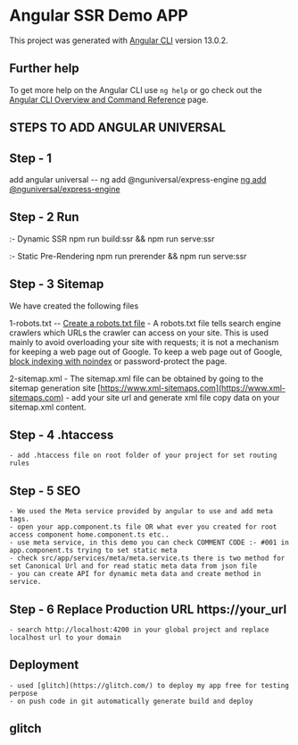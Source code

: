 # Angular SSR Demo APP

This project was generated with [Angular CLI](https://github.com/angular/angular-cli) version 13.0.2.

## Further help

To get more help on the Angular CLI use `ng help` or go check out the [Angular CLI Overview and Command Reference](https://angular.io/cli) page.


## STEPS TO ADD ANGULAR UNIVERSAL
## Step - 1
add angular universal -- ng add @nguniversal/express-engine [ng add @nguniversal/express-engine](https://angular.io/guide/universal)

## Step - 2 Run 
:- Dynamic SSR
npm run build:ssr && npm run serve:ssr

:- Static Pre-Rendering
npm run prerender && npm run serve:ssr

## Step - 3 Sitemap
We have created the following files

1-robots.txt -- [Create a robots.txt file](https://developers.google.com/search/docs/advanced/robots/create-robots-txt)
    - A robots.txt file tells search engine crawlers which URLs the crawler can access on your site. This is used mainly to avoid overloading your site with requests; it is not a mechanism for keeping a web page out of Google. To keep a web page out of Google, [block indexing with noindex](https://developers.google.com/search/docs/advanced/crawling/block-indexing) or password-protect the page.

2-sitemap.xml
    - The sitemap.xml file can be obtained by going to the sitemap generation site [https://www.xml-sitemaps.com](https://www.xml-sitemaps.com)
    - add your site url and generate xml file copy data on your sitemap.xml content.

## Step - 4 .htaccess
    - add .htaccess file on root folder of your project for set routing rules

## Step - 5 SEO
    - We used the Meta service provided by angular to use and add meta tags.
    - open your app.component.ts file OR what ever you created for root access component home.component.ts etc..
    - use meta service, in this demo you can check COMMENT CODE :- #001 in app.component.ts trying to set static meta
    - check src/app/services/meta/meta.service.ts there is two method for set Canonical Url and for read static meta data from json file
    - you can create API for dynamic meta data and create method in service.

## Step - 6 Replace Production URL https://your_url
    - search http://localhost:4200 in your global project and replace localhost url to your domain


## Deployment
    - used [glitch](https://glitch.com/) to deploy my app free for testing perpose
    - on push code in git automatically generate build and deploy

## glitch